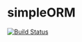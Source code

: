 simpleORM
=========
[![Build Status](https://travis-ci.org/streed/simpleORM.png?branch=dev)](https://travis-ci.org/streed/simpleORM)
